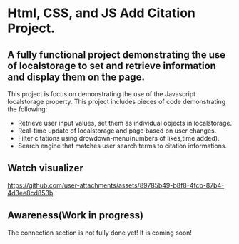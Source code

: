 # Html, CSS, and JS Add Citation Project.

## A fully functional project demonstrating the use of localstorage to set and retrieve information and display them on the page.

This project is focus on demonstrating the use of the Javascript localstorage property. This project includes pieces of code demonstrating the following:

- Retrieve user input values, set them as individual objects in localstorage.
- Real-time update of localstorage and page based on user changes.
- Filter citations using drowdown-menu(numbers of likes,time added).
- Search engine that matches user search terms to citation informations.

## Watch visualizer

https://github.com/user-attachments/assets/89785b49-b8f8-4fcb-87b4-4d3ee8cd853b

## Awareness(Work in progress)

The connection section is not fully done yet! It is coming soon!
